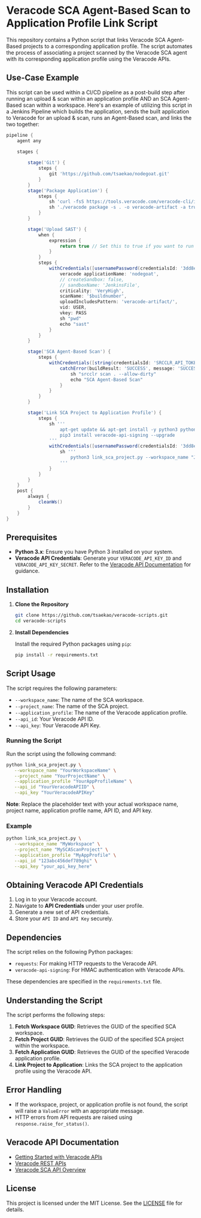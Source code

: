 # Veracode SCA Agent-Based Scan to Application Profile Link Script

This repository contains a Python script that links Veracode SCA Agent-Based projects to a corresponding application profile. The script automates the process of associating a project scanned by the Veracode SCA agent with its corresponding application profile using the Veracode APIs.

## Use-Case Example

This script can be used within a CI/CD pipeline as a post-build step after running an upload & scan within an application profile AND an SCA Agent-Based scan within a workspace. Here's an example of utilizing this script in a Jenkins Pipeline which builds the application, sends the built application to Veracode for an upload & scan, runs an Agent-Based scan, and links the two together:

```groovy
pipeline {
    agent any

    stages {
        
        stage('Git') {
            steps {
                git 'https://github.com/tsaekao/nodegoat.git'
            }
        }
        stage('Package Application') {
            steps {
                sh 'curl -fsS https://tools.veracode.com/veracode-cli/install | sh'
                sh './veracode package -s . -o veracode-artifact -a trust'
            }
        }

        stage('Upload SAST') {
            when {
                expression {
                    return true // Set this to true if you want to run this stage
                }
            }
            steps {
                withCredentials([usernamePassword(credentialsId: '3dd8eb7f-547e-4b79-8a6c-f39954a06c63', passwordVariable: 'PASS', usernameVariable: 'USER')]) {
                    veracode applicationName: 'nodegoat',
                    // createSandbox: false,
                    // sandboxName: 'JenkinsFile',
                    criticality: 'VeryHigh',
                    scanName: '$buildnumber',
                    uploadIncludesPattern: 'veracode-artifact/',
                    vid: USER,
                    vkey: PASS
                    sh "pwd"
                    echo "sast"
                }
            }
        }

        stage('SCA Agent-Based Scan') {
            steps {
                withCredentials([string(credentialsId: 'SRCCLR_API_TOKEN', variable: 'SRCCLR_API_TOKEN')]) {
                    catchError(buildResult: 'SUCCESS', message: 'SUCCESS') {
                        sh "srcclr scan . --allow-dirty" 
                        echo "SCA Agent-Based Scan"
                    }
                }
            }
        }

        stage('Link SCA Project to Application Profile') {
            steps {
                sh '''
                    apt-get update && apt-get install -y python3 python3-pip || true
                    pip3 install veracode-api-signing --upgrade
                '''
                withCredentials([usernamePassword(credentialsId: '3dd8eb7f-547e-4b79-8a6c-f39954a06c63', passwordVariable: 'PASS', usernameVariable: 'USER')]) {
                    sh '''
                        python3 link_sca_project.py --workspace_name "Jenkins Demo" --project_name "tsaekao/nodegoat" --application_profile "nodegoat" --api_id "${USER}" --api_key "${PASS}"
                    '''
                }
            }
        }
    }
    post { 
        always { 
            cleanWs()
        }
    }
}
```

## Prerequisites

- **Python 3.x**: Ensure you have Python 3 installed on your system.
- **Veracode API Credentials**: Generate your `VERACODE_API_KEY_ID` and `VERACODE_API_KEY_SECRET`. Refer to the [Veracode API Documentation](https://docs.veracode.com/r/c_getting_started_with_the_veracode_api) for guidance.

## Installation

1. **Clone the Repository**

   ```bash
   git clone https://github.com/tsaekao/veracode-scripts.git
   cd veracode-scripts
   ```

2. **Install Dependencies**

   Install the required Python packages using `pip`:

   ```bash
   pip install -r requirements.txt
   ```

## Script Usage

The script requires the following parameters:

- `--workspace_name`: The name of the SCA workspace.
- `--project_name`: The name of the SCA project.
- `--application_profile`: The name of the Veracode application profile.
- `--api_id`: Your Veracode API ID.
- `--api_key`: Your Veracode API Key.

### Running the Script

Run the script using the following command:

   ```bash
   python link_sca_project.py \
      --workspace_name "YourWorkspaceName" \
      --project_name "YourProjectName" \
      --application_profile "YourAppProfileName" \
      --api_id "YourVeracodeAPIID" \
      --api_key "YourVeracodeAPIKey"
   ```

**Note**: Replace the placeholder text with your actual workspace name, project name, application profile name, API ID, and API key.

### Example

   ```bash
   python link_sca_project.py \
      --workspace_name "MyWorkspace" \
      --project_name "MySCAScanProject" \
      --application_profile "MyAppProfile" \
      --api_id "123abc456def789ghi" \
      --api_key "your_api_key_here"
   ```

## Obtaining Veracode API Credentials

1. Log in to your Veracode account.
2. Navigate to **API Credentials** under your user profile.
3. Generate a new set of API credentials.
4. Store your `API ID` and `API Key` securely.

## Dependencies

The script relies on the following Python packages:

- `requests`: For making HTTP requests to the Veracode API.
- `veracode-api-signing`: For HMAC authentication with Veracode APIs.

These dependencies are specified in the `requirements.txt` file.

## Understanding the Script

The script performs the following steps:

1. **Fetch Workspace GUID**: Retrieves the GUID of the specified SCA workspace.
2. **Fetch Project GUID**: Retrieves the GUID of the specified SCA project within the workspace.
3. **Fetch Application GUID**: Retrieves the GUID of the specified Veracode application profile.
4. **Link Project to Application**: Links the SCA project to the application profile using the Veracode API.

## Error Handling

- If the workspace, project, or application profile is not found, the script will raise a `ValueError` with an appropriate message.
- HTTP errors from API requests are raised using `response.raise_for_status()`.

## Veracode API Documentation

- [Getting Started with Veracode APIs](https://docs.veracode.com/r/c_getting_started_with_the_veracode_api)
- [Veracode REST APIs](https://docs.veracode.com/r/c_rest_apis)
- [Veracode SCA API Overview](https://docs.veracode.com/r/c_srcclr_api_getting_started)

## License

This project is licensed under the MIT License. See the [LICENSE](LICENSE) file for details.
